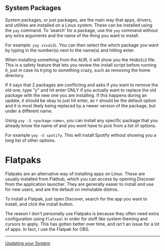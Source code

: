 ## System Packages
System packages, or just packages, are the main way that apps, drivers, and utilities are installed on a Linux system.
 These can be installed using the `yay` command. To 'search' for a package, use the `yay` command without any extra arguments and the name of the thing you want to install.
 
 For example: `yay vivaldi`. You can then select the which package you want by typing in the number(s) next to the name(s) and hitting enter. 

When installing something from the AUR, it will show you the `PKGBUILD` file. This is a safety feature that lets you review the install script before running it, just in case its trying to something crazy, such as removing the home directory. 
 
If it says that 2 packages are conflicting and asks if you want to remove the old one, type "y" and hit enter ONLY if you actually want to replace the old package with the new one you are installing. If this happens during an update, it should be okay to just hit enter, as `Y` should be the default option and it is most likely being replaced by a newer version of the package, but under a different name.


Using `yay -S <package-name>`, you can install any specific package that you already know the name of and you wont have to pick from a list of options.

For example `yay -S spotify`. This will install Spotify without showing you a long list of other options.

# Flatpaks
Flatpaks are an alternative way of installing apps on Linux. These are usually installed from Flathub, which you can access by opening Discover from the application launcher. 
They are generally easier to install and use for new users, and are the default on immutable distros.

To install a Flatpak, just open Discover, search for the app you want to install, and click the install button.

The reason I don't personally use Flatpaks is because they often need extra configuration using `Flatseal` in order for stuff like system theming and cursors to apply. This has gotten better over time, and isn't an issue for a lot of apps. In fact, I use the Flatpak for OBS.

---
[Updating your System](https://github.com/Mato1111/archguide/blob/main/Docs/Updating%20your%20System.md)
